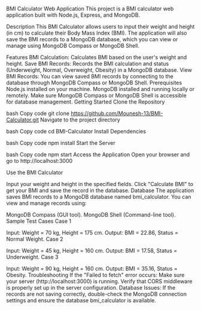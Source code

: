 BMI Calculator Web Application
This project is a BMI calculator web application built with Node.js, Express, and MongoDB.

Description
This BMI Calculator allows users to input their weight and height (in cm) to calculate their Body Mass Index (BMI). The application will also save the BMI records to a MongoDB database, which you can view or manage using MongoDB Compass or MongoDB Shell.

Features
BMI Calculation: Calculates BMI based on the user's weight and height.
Save BMI Records: Records the BMI calculation and status (Underweight, Normal, Overweight, Obesity) in a MongoDB database.
View BMI Records: You can view saved BMI records by connecting to the database through MongoDB Compass or MongoDB Shell.
Prerequisites
Node.js installed on your machine.
MongoDB installed and running locally or remotely.
Make sure MongoDB Compass or MongoDB Shell is accessible for database management.
Getting Started
Clone the Repository

bash
Copy code
git clone https://github.com/Mounesh-13/BMI-Calculator.git
Navigate to the project directory

bash
Copy code
cd BMI-Calculator
Install Dependencies

bash
Copy code
npm install
Start the Server

bash
Copy code
npm start
Access the Application
Open your browser and go to http://localhost:3000

Use the BMI Calculator

Input your weight and height in the specified fields.
Click "Calculate BMI" to get your BMI and save the record in the database.
Database
The application saves BMI records to a MongoDB database named bmi_calculator. You can view and manage records using:

MongoDB Compass (GUI tool).
MongoDB Shell (Command-line tool).
Sample Test Cases
Case 1

Input: Weight = 70 kg, Height = 175 cm.
Output: BMI = 22.86, Status = Normal Weight.
Case 2

Input: Weight = 45 kg, Height = 160 cm.
Output: BMI = 17.58, Status = Underweight.
Case 3

Input: Weight = 90 kg, Height = 160 cm.
Output: BMI = 35.16, Status = Obesity.
Troubleshooting
If the "Failed to fetch" error occurs:
Make sure your server (http://localhost:3000) is running.
Verify that CORS middleware is properly set up in the server configuration.
Database Issues: If the records are not saving correctly, double-check the MongoDB connection settings and ensure the database bmi_calculator is available.

